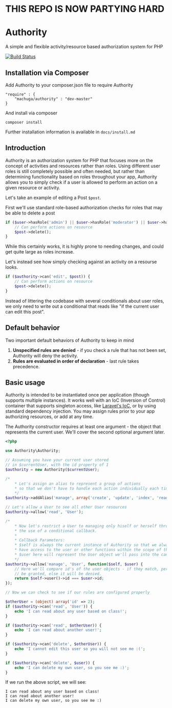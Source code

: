 # THIS REPO IS NOW PARTYING HARD

# Authority

A simple and flexible activity/resource based authorization system for PHP

[![Build Status](https://travis-ci.org/machuga/authority.png?branch=develop)](https://travis-ci.org/machuga/authority)


## Installation via Composer

Add Authority to your composer.json file to require Authority

```
"require" : {
    "machuga/authority" : "dev-master"
} 
```

And install via composer

`composer install`

Further installation information is available in `docs/install.md`

## Introduction

Authority is an authorization system for PHP that focuses more on the concept of activities and resources rather than roles.  Using different user roles is still completely possible and often needed, but rather than determining functionality based on roles throughout your app, Authority allows you to simply check if a user is allowed to perform an action on a given resource or activity.

Let's take an example of editing a Post `$post`.

First we'll use standard role-based authorization checks for roles that may be able to delete a post

```php
if ($user->hasRole('admin') || $user->hasRole('moderator') || $user->hasRole('editor')) {
    // Can perform actions on resource
    $post->delete();   
}
```
While this certainly works, it is highly prone to needing changes, and could get quite large as roles increase.

Let's instead see how simply checking against an activity on a resourse looks.

```php
if ($authority->can('edit', $post)) {
    // Can perform actions on resource
    $post->delete();
}
```

Instead of littering the codebase with several conditionals about user roles, we only need
to write out a conditional that reads like "if the current user can edit this post". 

## Default behavior

Two important default behaviors of Authority to keep in mind

1. **Unspecified rules are denied** - if you check a rule that has not been set, Authority will deny the activity.
2. **Rules are evaluated in order of declaration** - last rule takes precedence.

## Basic usage

Authority is intended to be instantiated once per application (though supports multiple instances).  It works well with an IoC (Inversion of Control) container that supports singleton access, like [Laravel's IoC](https://github.com/illuminate/container), or by using standard dependency injection.  You may assign rules prior to your app authorizing resources, or add at any time.  

The Authority constructor requires at least one argument - the object that represents the current user.  We'll cover the second optional argument later.

```php    
<?php

use Authority\Authority;

// Assuming you have your current user stored
// in $currentUser, with the id property of 1
$authority = new Authority($currentUser);

/*
    * Let's assign an alias to represent a group of actions
    * so that we don't have to handle each action individually each time
    */
$authority->addAlias('manage', array('create', 'update', 'index', 'read', 'delete'));

// Let's allow a User to see all other User resources
$authority->allow('read', 'User');

/*
    * Now let's restrict a User to managing only hiself or herself through
    * the use of a conditional callback.
    *
    * Callback Parameters:
    * $self is always the current instance of Authority so that we always
    * have access to the user or other functions within the scope of the callback.
    * $user here will represent the User object we'll pass into the can() method later
    */
$authority->allow('manage', 'User', function($self, $user) {
    // Here we'll compare id's of the user objects - if they match, permission will
    // be granted, else it will be denied.
    return $self->user()->id === $user->id;
});

// Now we can check to see if our rules are configured properly

$otherUser = (object) array('id' => 2);
if ($authority->can('read', 'User')) {
    echo 'I can read about any user based on class!';
}

if ($authority->can('read', $otherUser)) {
    echo 'I can read about another user!';
}

if ($authority->can('delete', $otherUser)) {
    echo 'I cannot edit this user so you will not see me :(';
}

if ($authority->can('delete', $user)) {
    echo 'I can delete my own user, so you see me :)';
}
```

If we run the above script, we will see:

    I can read about any user based on class!
    I can read about another user!
    I can delete my own user, so you see me :)
